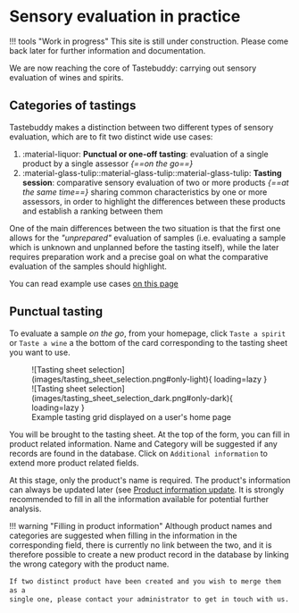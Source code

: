 # Sensory evaluation in practice
!!! tools "Work in progress"
    This site is still under construction. Please come back later for further
    information and documentation.

We are now reaching the core of Tastebuddy: carrying out sensory evaluation of
wines and spirits.

## Categories of tastings
Tastebuddy makes a distinction between two different types of sensory
evaluation, which are to fit two distinct wide use cases:

1. :material-liquor: **Punctual or one-off tasting**: evaluation of a single product by a single
   assessor _{==on the go==}_
2. :material-glass-tulip::material-glass-tulip::material-glass-tulip: 
**Tasting session**: comparative sensory evaluation of two or more products _{==at
the same time==}_ sharing common characteristics by one or more assessors, in order to 
highlight the differences between these products and establish a ranking between
them

One of the main differences between the two situation is that the first one
allows for the _"unprepared"_ evaluation of samples (i.e. evaluating a sample
which is unknown and unplanned before the tasting itself), while the later
requires preparation work and a precise goal on what the comparative evaluation
of the samples should highlight.

You can read example use cases [on this page](../results/use-cases.md)
## Punctual tasting
To evaluate a sample _on the go_, from your homepage, click `Taste a spirit` or
`Taste a wine` a the bottom of the card corresponding to the tasting sheet you
want to use.

<figure markdown="span">
    ![Tasting sheet selection](images/tasting_sheet_selection.png#only-light){ loading=lazy }
    ![Tasting sheet selection](images/tasting_sheet_selection_dark.png#only-dark){ loading=lazy }
    <figcaption>Example tasting grid displayed on a user's home page</figcaption>
</figure>

You will be brought to the tasting sheet. At the top of the form, you can fill
in product related information. Name and Category will be suggested if any
records are found in the database. Click on `Additional information` to extend
more product related fields. 

At this stage, only the product's name is required. The product's information
can always be updated later (see [Product information update](../admin/products.md#product-information-update).
It is strongly recommended to fill in all the information available for
potential further analysis. 

!!! warning "Filling in product information"
    Although product names and categories are suggested when filling in the
    information in the corresponding field, there is currently no link between the
    two, and it is therefore possible to create a new product record in the database
    by linking the wrong category with the product name.

    If two distinct product have been created and you wish to merge them as a
    single one, please contact your administrator to get in touch with us.
